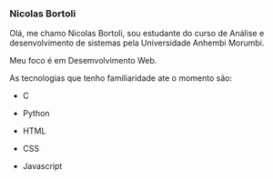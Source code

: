 ### Nicolas Bortoli

Olá, me chamo Nicolas Bortoli, sou estudante do curso de Análise e desenvolvimento de sistemas pela Universidade Anhembi Morumbi.

<p>
    Meu foco é em Desemvolvimento Web.
</p>

<p>
    As tecnologias que tenho familiaridade ate o momento são:
</p>

- C

- Python

- HTML

- CSS

- Javascript

  